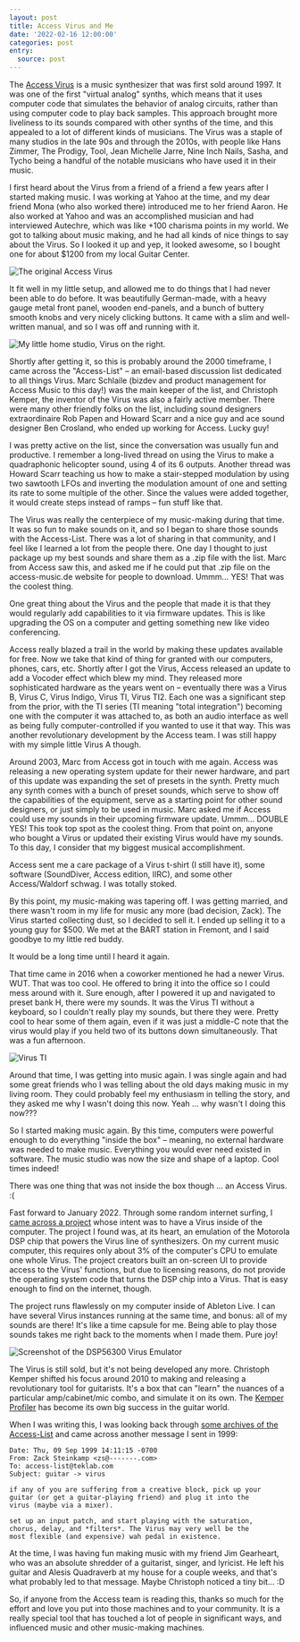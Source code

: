 ```yaml
---
layout: post
title: Access Virus and Me
date: '2022-02-16 12:00:00'
categories: post
entry:
  source: post
---
```


The [Access Virus](https://en.wikipedia.org/wiki/Access_Virus) is a music synthesizer that was first sold around 1997. It was one of the first "virtual analog" synths, which means that it uses computer code that simulates the behavior of analog circuits, rather than using computer code to play back samples. This approach brought more liveliness to its sounds compared with other synths of the time, and this appealed to a lot of different kinds of musicians. The Virus was a staple of many studios in the late 90s and through the 2010s, with people like Hans Zimmer, The Prodigy, Tool, Jean Michelle Jarre, Nine Inch Nails, Sasha, and Tycho being a handful of the notable musicians who have used it in their music.

I first heard about the Virus from a friend of a friend a few years after I started making music. I was working at Yahoo at the time, and my dear friend Mona (who also worked there) introduced me to her friend Aaron. He also worked at Yahoo and was an accomplished musician and had interviewed Autechre, which was like +100 charisma points in my world. We got to talking about music making, and he had all kinds of nice things to say about the Virus. So I looked it up and yep, it looked awesome, so I bought one for about $1200 from my local Guitar Center.

![The original Access Virus](https://upload.wikimedia.org/wikipedia/commons/6/6e/Access_Virus_A.png)

It fit well in my little setup, and allowed me to do things that I had never been able to do before. It was beautifully German-made, with a heavy gauge metal front panel, wooden end-panels, and a bunch of buttery smooth knobs and very nicely clicking buttons. It came with a slim and well-written manual, and so I was off and running with it.

![My little home studio, Virus on the right.](/images/home-studio.png)

Shortly after getting it, so this is probably around the 2000 timeframe, I came across the "Access-List" – an email-based discussion list dedicated to all things Virus. Marc Schlaile (bizdev and product management for Access Music to this day!) was the main keeper of the list, and Christoph Kemper, the inventor of the Virus was also a fairly active member. There were many other friendly folks on the list, including sound designers extraordinaire Rob Papen and Howard Scarr and a nice guy and ace sound designer Ben Crosland, who ended up working for Access. Lucky guy!

I was pretty active on the list, since the conversation was usually fun and productive. I remember a long-lived thread on using the Virus to make a quadraphonic helicopter sound, using 4 of its 6 outputs. Another thread was Howard Scarr teaching us how to make a stair-stepped modulation by using two sawtooth LFOs and inverting the modulation amount of one and setting its rate to some multiple of the other. Since the values were added together, it would create steps instead of ramps – fun stuff like that.

The Virus was really the centerpiece of my music-making during that time. It was so fun to make sounds on it, and so I began to share those sounds with the Access-List. There was a lot of sharing in that community, and I feel like I learned a lot from the people there. One day I thought to just package up my best sounds and share them as a .zip file with the list. Marc from Access saw this, and asked me if he could put that .zip file on the access-music.de website for people to download. Ummm… YES! That was the coolest thing.

One great thing about the Virus and the people that made it is that they would regularly add capabilities to it via firmware updates. This is like upgrading the OS on a computer and getting something new like video conferencing.

Access really blazed a trail in the world by making these updates available for free. Now we take that kind of thing for granted with our computers, phones, cars, etc. Shortly after I got the Virus, Access released an update to add a Vocoder effect which blew my mind. They released more sophisticated hardware as the years went on – eventually there was a Virus B, Virus C, Virus Indigo, Virus TI, Virus TI2. Each one was a significant step from the prior, with the TI series (TI meaning "total integration") becoming one with the computer it was attached to, as both an audio interface as well as being fully computer-controlled if you wanted to use it that way. This was another revolutionary development by the Access team. I was still happy with my simple little Virus A though.

Around 2003, Marc from Access got in touch with me again. Access was releasing a new operating system update for their newer hardware, and part of this update was expanding the set of presets in the synth. Pretty much any synth comes with a bunch of preset sounds, which serve to show off the capabilities of the equipment, serve as a starting point for other sound designers, or just simply to be used in music. Marc asked me if Access could use my sounds in their upcoming firmware update. Ummm… DOUBLE YES! This took top spot as the coolest thing. From that point on, anyone who bought a Virus or updated their existing Virus would have my sounds. To this day, I consider that my biggest musical accomplishment.

Access sent me a care package of a Virus t-shirt (I still have it), some software (SoundDiver, Access edition, IIRC), and some other Access/Waldorf schwag. I was totally stoked.

By this point, my music-making was tapering off. I was getting married, and there wasn't room in my life for music any more (bad decision, Zack). The Virus started collecting dust, so I decided to sell it. I ended up selling it to a young guy for $500. We met at the BART station in Fremont, and I said goodbye to my little red buddy.

It would be a long time until I heard it again.

That time came in 2016 when a coworker mentioned he had a newer Virus. WUT. That was too cool. He offered to bring it into the office so I could mess around with it. Sure enough, after I powered it up and navigated to preset bank H, there were my sounds. It was the Virus TI without a keyboard, so I couldn't really play my sounds, but there they were. Pretty cool to hear some of them again, even if it was just a middle-C note that the virus would play if you held two of its buttons down simultaneously. That was a fun afternoon.

![Virus TI](/images/virus-ti.jpeg)

Around that time, I was getting into music again. I was single again and had some great friends who I was telling about the old days making music in my living room. They could probably feel my enthusiasm in telling the story, and they asked me why I wasn't doing this now. Yeah … why wasn't I doing this now???

So I started making music again. By this time, computers were powerful enough to do everything "inside the box" – meaning, no external hardware was needed to make music. Everything you would ever need existed in software. The music studio was now the size and shape of a laptop. Cool times indeed!

There was one thing that was not inside the box though … an Access Virus. :(

Fast forward to January 2022. Through some random internet surfing, I [came across a project](https://dsp56300.wordpress.com/) whose intent was to have a Virus inside of the computer. The project I found was, at its heart, an emulation of the Motorola DSP chip that powers the Virus line of synthesizers. On my current music computer, this requires only about 3% of the computer's CPU to emulate one whole Virus. The project creators built an on-screen UI to provide access to the Virus' functions, but due to licensing reasons, do not provide the operating system code that turns the DSP chip into a Virus. That is easy enough to find on the internet, though.

The project runs flawlessly on my computer inside of Ableton Live. I can have several Virus instances running at the same time, and bonus: all of my sounds are there! It's like a time capsule for me. Being able to play those sounds takes me right back to the moments when I made them. Pure joy!

![Screenshot of the DSP56300 Virus Emulator](/images/virus-emu.png)


The Virus is still sold, but it's not being developed any more. Christoph Kemper shifted his focus around 2010 to making and releasing a revolutionary tool for guitarists. It's a box that can "learn" the nuances of a particular amp/cabinet/mic combo, and simulate it on its own. The [Kemper Profiler](https://www.kemper-amps.com/) has become its own big success in the guitar world.

When I was writing this, I was looking back through [some archives of the Access-List](http://www.waf80.de/virus/listarchive/09-99.txt) and came across another message I sent in 1999:

```
Date: Thu, 09 Sep 1999 14:11:15 -0700
From: Zack Steinkamp <zs@-------.com>
To: access-list@teklab.com
Subject: guitar -> virus

if any of you are suffering from a creative block, pick up your
guitar (or get a guitar-playing friend) and plug it into the
virus (maybe via a mixer).

set up an input patch, and start playing with the saturation,
chorus, delay, and *filters*. The Virus may very well be the
most flexible (and expensive) wah pedal in existence.
```

At the time, I was having fun making music with my friend Jim Gearheart, who was an absolute shredder of a guitarist, singer, and lyricist. He left his guitar and Alesis Quadraverb at my house for a couple weeks, and that's what probably led to that message. Maybe Christoph noticed a tiny bit… :D

So, if anyone from the Access team is reading this, thanks so much for the effort and love you put into those machines and to your community. It is a really special tool that has touched a lot of people in significant ways, and influenced music and other music-making machines.
